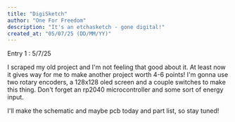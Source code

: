 ```yaml
---
title: "DigiSketch"
author: "One For Freedom"
description: "It's an etchasketch - gone digital!"
created_at: "05/07/25 (DD/MM/YY)"
---
```


Entry 1 : 5/7/25

I scraped my old project and I'm not feeling that good about it. At least now it gives way for me to make another project worth 4-6 points! I'm gonna use two rotary encoders, a 128x128 oled screen and a couple switches to make this thing. Don't forget an rp2040 microcontroller
and some sort of energy input.

I'll make the schematic and maybe pcb today and part list, so stay tuned!
